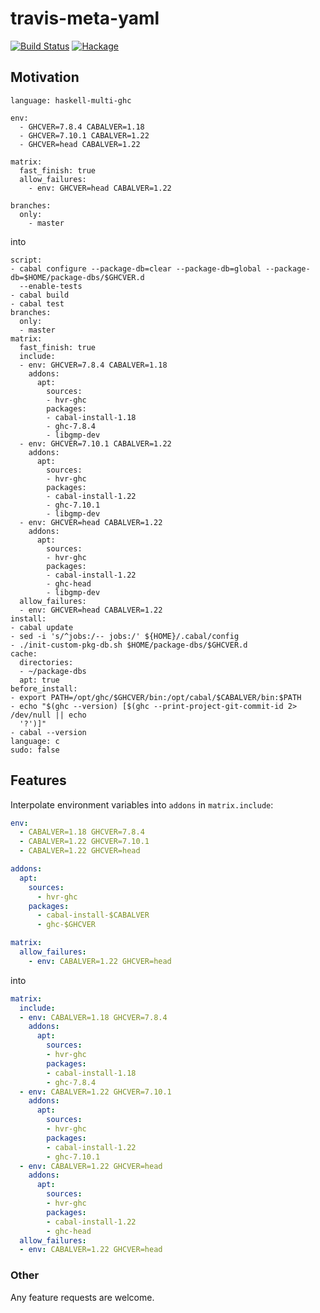 # travis-meta-yaml

[![Build Status](https://travis-ci.org/phadej/travis-meta-yaml.svg?branch=master)](https://travis-ci.org/phadej/travis-meta-yaml)
[![Hackage](https://img.shields.io/hackage/v/travis-meta-yaml.svg)](http://hackage.haskell.org/package/travis-meta-yaml)

## Motivation

```
language: haskell-multi-ghc

env:
  - GHCVER=7.8.4 CABALVER=1.18
  - GHCVER=7.10.1 CABALVER=1.22
  - GHCVER=head CABALVER=1.22

matrix:
  fast_finish: true
  allow_failures:
    - env: GHCVER=head CABALVER=1.22

branches:
  only:
    - master
```

into

```
script:
- cabal configure --package-db=clear --package-db=global --package-db=$HOME/package-dbs/$GHCVER.d
  --enable-tests
- cabal build
- cabal test
branches:
  only:
  - master
matrix:
  fast_finish: true
  include:
  - env: GHCVER=7.8.4 CABALVER=1.18
    addons:
      apt:
        sources:
        - hvr-ghc
        packages:
        - cabal-install-1.18
        - ghc-7.8.4
        - libgmp-dev
  - env: GHCVER=7.10.1 CABALVER=1.22
    addons:
      apt:
        sources:
        - hvr-ghc
        packages:
        - cabal-install-1.22
        - ghc-7.10.1
        - libgmp-dev
  - env: GHCVER=head CABALVER=1.22
    addons:
      apt:
        sources:
        - hvr-ghc
        packages:
        - cabal-install-1.22
        - ghc-head
        - libgmp-dev
  allow_failures:
  - env: GHCVER=head CABALVER=1.22
install:
- cabal update
- sed -i 's/^jobs:/-- jobs:/' ${HOME}/.cabal/config
- ./init-custom-pkg-db.sh $HOME/package-dbs/$GHCVER.d
cache:
  directories:
  - ~/package-dbs
  apt: true
before_install:
- export PATH=/opt/ghc/$GHCVER/bin:/opt/cabal/$CABALVER/bin:$PATH
- echo "$(ghc --version) [$(ghc --print-project-git-commit-id 2> /dev/null || echo
  '?')]"
- cabal --version
language: c
sudo: false
```

## Features

Interpolate environment variables into `addons` in `matrix.include`:

```yaml
env:
  - CABALVER=1.18 GHCVER=7.8.4
  - CABALVER=1.22 GHCVER=7.10.1
  - CABALVER=1.22 GHCVER=head

addons:
  apt:
    sources:
      - hvr-ghc
    packages:
      - cabal-install-$CABALVER
      - ghc-$GHCVER

matrix:
  allow_failures:
    - env: CABALVER=1.22 GHCVER=head
```

into

```yaml
matrix:
  include:
  - env: CABALVER=1.18 GHCVER=7.8.4
    addons:
      apt:
        sources:
        - hvr-ghc
        packages:
        - cabal-install-1.18
        - ghc-7.8.4
  - env: CABALVER=1.22 GHCVER=7.10.1
    addons:
      apt:
        sources:
        - hvr-ghc
        packages:
        - cabal-install-1.22
        - ghc-7.10.1
  - env: CABALVER=1.22 GHCVER=head
    addons:
      apt:
        sources:
        - hvr-ghc
        packages:
        - cabal-install-1.22
        - ghc-head
  allow_failures:
  - env: CABALVER=1.22 GHCVER=head
```

### Other

Any feature requests are welcome.
